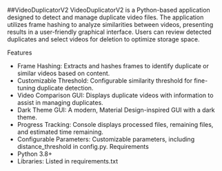 ##VideoDuplicatorV2
VideoDuplicatorV2 is a Python-based application designed to detect and manage duplicate video files. The application utilizes frame hashing to analyze similarities between videos, presenting results in a user-friendly graphical interface. Users can review detected duplicates and select videos for deletion to optimize storage space.

Features
- Frame Hashing: Extracts and hashes frames to identify duplicate or similar videos based on content.
- Customizable Threshold: Configurable similarity threshold for fine-tuning duplicate detection.
- Video Comparison GUI: Displays duplicate videos with information to assist in managing duplicates.
- Dark Theme GUI: A modern, Material Design-inspired GUI with a dark theme.
- Progress Tracking: Console displays processed files, remaining files, and estimated time remaining.
- Configurable Parameters: Customizable parameters, including distance_threshold in config.py.
Requirements
- Python 3.8+
- Libraries: Listed in requirements.txt
